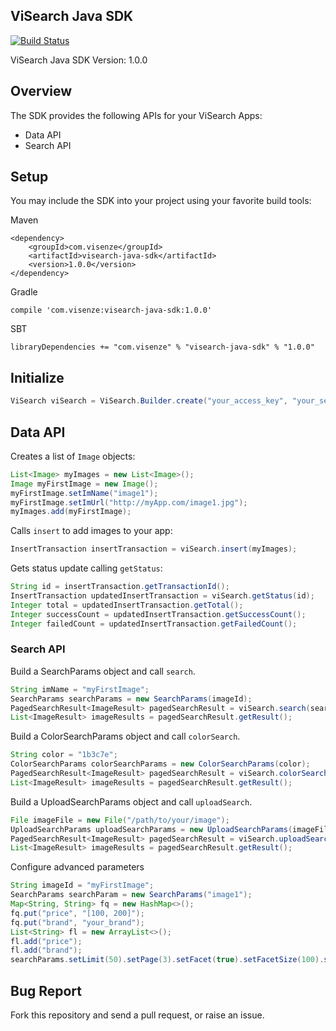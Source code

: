 ## ViSearch Java SDK
[![Build Status](https://api.travis-ci.org/visenze/visearch-sdk-java.svg?branch=master)](https://travis-ci.org/visenze/visearch-sdk-java)

ViSearch Java SDK
Version: 1.0.0

## Overview
The SDK provides the following APIs for your ViSearch Apps:

* Data API
* Search API

## Setup
You may include the SDK into your project using your favorite build tools:

Maven
```
<dependency>
    <groupId>com.visenze</groupId>
    <artifactId>visearch-java-sdk</artifactId>
    <version>1.0.0</version>
</dependency>
```

Gradle
```
compile 'com.visenze:visearch-java-sdk:1.0.0'
```

SBT
```
libraryDependencies += "com.visenze" % "visearch-java-sdk" % "1.0.0"
```

## Initialize
```java
ViSearch viSearch = ViSearch.Builder.create("your_access_key", "your_secret_key").build();
```

## Data API
Creates a list of ```Image``` objects:
```java
List<Image> myImages = new List<Image>();
Image myFirstImage = new Image();
myFirstImage.setImName("image1");
myFirstImage.setImUrl("http://myApp.com/image1.jpg");
myImages.add(myFirstImage);
```

Calls ```insert``` to add images to your app:
```java
InsertTransaction insertTransaction = viSearch.insert(myImages);
```

Gets status update calling ```getStatus```:
```java
String id = insertTransaction.getTransactionId();
InsertTransaction updatedInsertTransaction = viSearch.getStatus(id);
Integer total = updatedInsertTransaction.getTotal();
Integer successCount = updatedInsertTransaction.getSuccessCount();
Integer failedCount = updatedInsertTransaction.getFailedCount();
```

### Search API
Build a SearchParams object and call ``search``.
```java
String imName = "myFirstImage";
SearchParams searchParams = new SearchParams(imageId);
PagedSearchResult<ImageResult> pagedSearchResult = viSearch.search(searchParam);
List<ImageResult> imageResults = pagedSearchResult.getResult();
```

Build a ColorSearchParams object and call ``colorSearch``.
```java
String color = "1b3c7e";
ColorSearchParams colorSearchParams = new ColorSearchParams(color);
PagedSearchResult<ImageResult> pagedSearchResult = viSearch.colorSearch(colorSearchParams);
List<ImageResult> imageResults = pagedSearchResult.getResult();
```

Build a UploadSearchParams object and call ``uploadSearch``.
```java
File imageFile = new File("/path/to/your/image");
UploadSearchParams uploadSearchParams = new UploadSearchParams(imageFile);
PagedSearchResult<ImageResult> pagedSearchResult = viSearch.uploadSearch(uploadSearchParams);
List<ImageResult> imageResults = pagedSearchResult.getResult();
```

Configure advanced parameters
```java
String imageId = "myFirstImage";
SearchParams searchParam = new SearchParams("image1");
Map<String, String> fq = new HashMap<>();
fq.put("price", "[100, 200]");
fq.put("brand", "your_brand");
List<String> fl = new ArrayList<>();
fl.add("price");
fl.add("brand");
searchParams.setLimit(50).setPage(3).setFacet(true).setFacetSize(100).setScore(true).setFq(fq).setFl(fl).setQueryInfo(true);
```

## Bug Report
Fork this repository and send a pull request, or raise an issue.